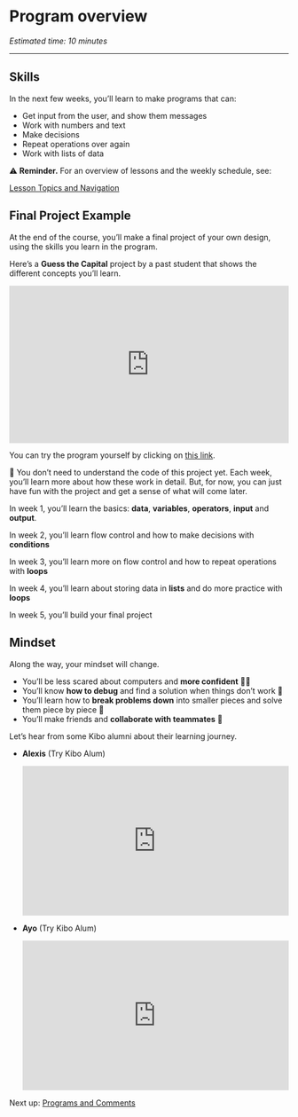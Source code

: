 # Program overview

_Estimated time: 10 minutes_

---

## Skills

In the next few weeks, you’ll learn to make programs that can:

- Get input from the user, and show them messages
- Work with numbers and text
- Make decisions
- Repeat operations over again
- Work with lists of data

<aside>

⚠️ **Reminder.** For an overview of lessons and the weekly schedule, see:

<a href="../learning-with-kibo/lesson-topics-and-navigation.md" target="_blank">Lesson Topics and Navigation</a>

</aside>

## Final Project Example

At the end of the course, you’ll make a final project of your own design, using the skills you learn in the program.

Here’s a **Guess the Capital** project by a past student that shows the different concepts you’ll learn.

<aside>

</aside>
<div style="position: relative; padding-bottom: 56.25%; height: 0;"><iframe src="https://www.youtube.com/embed/CaggLX5MopI" title="YouTube video player" frameborder="0" allow="accelerometer; autoplay; clipboard-write; encrypted-media; gyroscope; picture-in-picture" allowfullscreen style="position: absolute; top: 0; left: 0; width: 100%; height: 100%;"></iframe></div>

You can try the program yourself by clicking on [this link](https://replit.com/@kibocurriculum/Final-Project-Sample-FPWP#main.py).

<aside>
🤔 You don’t need to understand the code of this project yet. Each week, you’ll learn more about how these work in detail. But, for now, you can just have fun with the project and get a sense of what will come later.

</aside>

In week 1, you’ll learn the basics: **data**, **variables**, **operators**, **input** and **output**.

In week 2, you’ll learn flow control and how to make decisions with **conditions**

In week 3, you’ll learn more on flow control and how to repeat operations with **loops**

In week 4, you’ll learn about storing data in **lists** and do more practice with **loops**

In week 5, you’ll build your final project

## Mindset

Along the way, your mindset will change.

- You’ll be less scared about computers and **more confident** 💪🏿
- You’ll know **how to debug** and find a solution when things don’t work 🐛
- You’ll learn how to **break problems down** into smaller pieces and solve them piece by piece 🧩
- You’ll make friends and **collaborate with teammates** 👥

Let’s hear from some Kibo alumni about their learning journey.

- **Alexis** (Try Kibo Alum)
    <div style="position: relative; padding-bottom: 56.25%; height: 0;"><iframe src="https://www.youtube.com/embed/nlYn1qDSdek" title="YouTube video player" frameborder="0" allow="accelerometer; autoplay; clipboard-write; encrypted-media; gyroscope; picture-in-picture" allowfullscreen style="position: absolute; top: 0; left: 0; width: 100%; height: 100%;"></iframe></div>

- **Ayo** (Try Kibo Alum)
    <div style="position: relative; padding-bottom: 56.25%; height: 0;"><iframe src="https://www.youtube.com/embed/KI3HZ8DhuII" title="YouTube video player" frameborder="0" allow="accelerometer; autoplay; clipboard-write; encrypted-media; gyroscope; picture-in-picture" allowfullscreen style="position: absolute; top: 0; left: 0; width: 100%; height: 100%;"></iframe></div>

<aside>

Next up: [Programs and Comments](/future-proof-with-python/working-with-data/programs-and-comments.md)

</aside>
